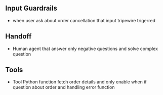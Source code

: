 ## Input Guardrails 
* when user ask about order cancellation that input tripewire trigerred

## Handoff
* Human agent that answer only negative questions and solve complex question

## Tools
* Tool Python function fetch order details and only enable when if question about order and handling error function



